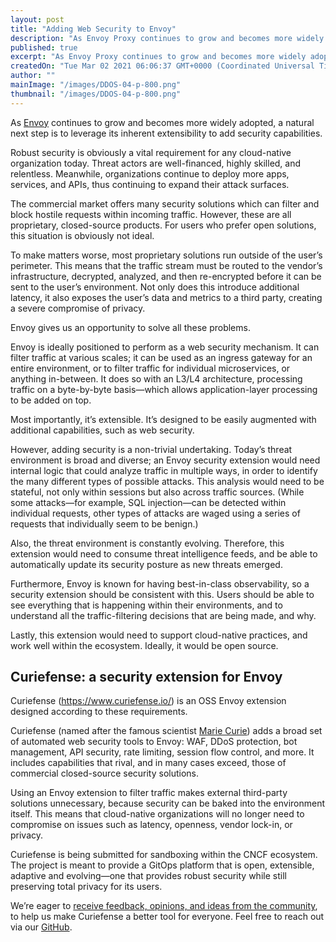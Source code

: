 ```yaml
---
layout: post
title: "Adding Web Security to Envoy"
description: "As Envoy Proxy continues to grow and becomes more widely adopted, a natural next step is to add security capabilities. Curiefense leverages Envoy's extensibility and flexibility to provide traffic filtering for a wide variety of use cases."
published: true
excerpt: "As Envoy Proxy continues to grow and becomes more widely adopted, a natural next step is to add security capabilities. Curiefense leverages Envoy's extensibility and flexibility to provide traffic filtering for a wide variety of use cases."
createdOn: "Tue Mar 02 2021 06:06:37 GMT+0000 (Coordinated Universal Time)"
author: ""
mainImage: "/images/DDOS-04-p-800.png"
thumbnail: "/images/DDOS-04-p-800.png"
---
```


<p>As <a href="https://www.envoyproxy.io/" target="_blank">Envoy</a> continues to grow and becomes more widely adopted, a natural next step is to leverage its inherent extensibility to add security capabilities.</p>
<p>
    Robust security is obviously a vital requirement for any cloud-native organization today. Threat actors are well-financed, highly skilled, and relentless. Meanwhile, organizations continue to deploy more apps, services, and APIs, thus
    continuing to expand their attack surfaces.
</p>
<p>
    The commercial market offers many security solutions which can filter and block hostile requests within incoming traffic. However, these are all proprietary, closed-source products. For users who prefer open solutions, this situation is
    obviously not ideal.&nbsp;
</p>
<p>
    To make matters worse, most proprietary solutions run outside of the user’s perimeter. This means that the traffic stream must be routed to the vendor’s infrastructure, decrypted, analyzed, and then re-encrypted before it can be sent to
    the user’s environment. Not only does this introduce additional latency, it also exposes the user’s data and metrics to a third party, creating a severe compromise of privacy.
</p>
<p>Envoy gives us an opportunity to solve all these problems.</p>
<p>
    Envoy is ideally positioned to perform as a web security mechanism. It can filter traffic at various scales; it can be used as an ingress gateway for an entire environment, or to filter traffic for individual microservices, or anything
    in-between. It does so with an L3/L4 architecture, processing traffic on a byte-by-byte basis—which allows application-layer processing to be added on top.&nbsp;
</p>
<p>Most importantly, it’s extensible. It’s designed to be easily augmented with additional capabilities, such as web security.&nbsp;</p>
<p>
    However, adding security is a non-trivial undertaking. Today’s threat environment is broad and diverse; an Envoy security extension would need internal logic that could analyze traffic in multiple ways, in order to identify the many
    different types of possible attacks. This analysis would need to be stateful, not only within sessions but also across traffic sources. (While some attacks—for example, SQL injection—can be detected within individual requests, other
    types of attacks are waged using a series of requests that individually seem to be benign.)&nbsp;
</p>
<p>Also, the threat environment is constantly evolving. Therefore, this extension would need to consume threat intelligence feeds, and be able to automatically update its security posture as new threats emerged.&nbsp;</p>
<p>
    Furthermore, Envoy is known for having best-in-class observability, so a security extension should be consistent with this. Users should be able to see everything that is happening within their environments, and to understand all the
    traffic-filtering decisions that are being made, and why.&nbsp;
</p>
<p>Lastly, this extension would need to support cloud-native practices, and work well within the ecosystem. Ideally, it would be open source.&nbsp;&nbsp;<br /></p>
<h2>Curiefense: a security extension for Envoy</h2>
<p>Curiefense (<a href="https://www.curiefense.io/">https://www.curiefense.io/</a>) is an OSS Envoy extension designed according to these requirements.&nbsp;</p>
<p>
    Curiefense (named after the famous scientist <a href="https://www.curiefense.io/marie-curie" target="_blank">Marie Curie</a>) adds a broad set of automated web security tools to Envoy: WAF, DDoS protection, bot management, API security,
    rate limiting, session flow control, and more. It includes capabilities that rival, and in many cases exceed, those of commercial closed-source security solutions.
</p>
<p>
    Using an Envoy extension to filter traffic makes external third-party solutions unnecessary, because security can be baked into the environment itself. This means that cloud-native organizations will no longer need to compromise on
    issues such as latency, openness, vendor lock-in, or privacy.&nbsp;&nbsp;&nbsp;
</p>
<p>
    Curiefense is being submitted for sandboxing within the CNCF ecosystem. The project is meant to provide a GitOps platform that is open, extensible, adaptive and evolving—one that provides robust security while still preserving total
    privacy for its users.&nbsp;
</p>
<p>
    We’re eager to <a href="https://github.com/curiefense/curiefense/discussions">receive feedback, opinions, and ideas from the community</a>, to help us make Curiefense a better tool for everyone. Feel free to reach out via our
    <a href="https://github.com/curiefense/curiefense/">GitHub</a>.
</p>
<p><br /></p>
<p><br /></p>
<p><br /></p>

